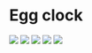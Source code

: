 # Egg clock
![](https://tokei.rs/b1/github/Fritzist/Eieruhr)
![](https://tokei.rs/b1/github/Fritzist/Eieruhr?category=blanks)
![](https://tokei.rs/b1/github/Fritzist/Eieruhr?category=code)
![](https://tokei.rs/b1/github/Fritzist/Eieruhr?category=comments)
![](https://tokei.rs/b1/github/Fritzist/Eieruhr?category=files)